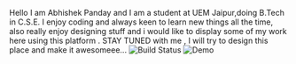 Hello I am Abhishek Panday and I am a student at UEM Jaipur,doing B.Tech in C.S.E.
I enjoy coding and always keen to learn new things all the time,
also really enjoy designing stuff and i would like to display some of my work here using this platform .
STAY TUNED with me , I will try to design this place and make it awesomeee...
![Build Status]([https://github.com/abhish3k0p/weather_Forecast.git](https://img.shields.io/travis/username/repo.svg)https://img.shields.io/travis/username/repo.svg)
![Demo](demo.gif)

